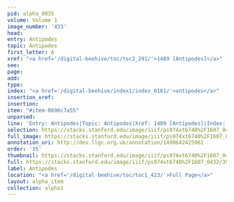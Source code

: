 ```yaml
---
pid: alpha_0035
volume: Volume 1
image_number: '433'
head: 
entry: Antipodes
topic: Antipodes
first_letter: A
xref: "<a href='/digital-beehive/toc/toc2_291/'>1489 [Antipodes]</a>"
see: 
page: 
add: 
type: 
index: "<a href='/digital-beehive/index1/index_0161/'>antipodes</a>"
insertion_xref: 
insertion: 
item: "#item-0690c7a55"
unparsed: 
line: 'Entry: Antipodes|Topic: Antipodes|Xref: 1489 [Antipodes]|Index: antipodes|#item-0690c7a55'
selection: https://stacks.stanford.edu/image/iiif/ps974xt6740%2F1607_0432/352,3468,3107,311/full/0/default.jpg
full_image: https://stacks.stanford.edu/image/iiif/ps974xt6740%2F1607_0432/full/full/0/default.jpg
annotation_uri: http://dev.llgc.org.uk/annotation/1490642425961
order: '35'
thumbnail: https://stacks.stanford.edu/image/iiif/ps974xt6740%2F1607_0432/352,3468,600,180/250,/0/default.jpg
full: https://stacks.stanford.edu/image/iiif/ps974xt6740%2F1607_0432/352,3468,3107,311/full/0/default.jpg
label: Antipodes
location: "<a href='/digital-beehive/toc/toc1_423/'>Full Page</a>"
layout: alpha_item
collection: alpha1
---
```

